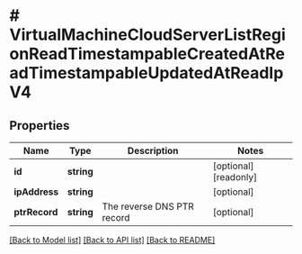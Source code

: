 # # VirtualMachineCloudServerListRegionReadTimestampableCreatedAtReadTimestampableUpdatedAtReadIpV4

## Properties

Name | Type | Description | Notes
------------ | ------------- | ------------- | -------------
**id** | **string** |  | [optional] [readonly]
**ipAddress** | **string** |  | [optional]
**ptrRecord** | **string** | The reverse DNS PTR record | [optional]

[[Back to Model list]](../../README.md#models) [[Back to API list]](../../README.md#endpoints) [[Back to README]](../../README.md)
